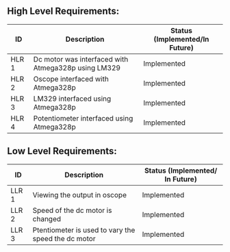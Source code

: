 
## High Level Requirements:

|  ID   | Description | Status (Implemented/In Future) |
| ----- | ----------- | ------------------------------ |
| HLR 1 |    Dc motor was interfaced with Atmega328p using LM329  |  Implemented  |
| HLR 2 |    Oscope interfaced with Atmega328p | Implemented |
| HLR 3 |    LM329 interfaced using Atmega328p   | Implemented |
| HLR 4 |    Potentiometer interfaced using Atmega328p  | Implemented |


## Low Level Requirements:

|  ID   | Description | Status (Implemented/ In Future) |
| ----- | ----------- | ------------------------------- |
| LLR 1 |    Viewing the output in oscope |  Implemented  |
| LLR 2 |    Speed of the dc motor is changed | Implemented |
| LLR 3 |    Ptentiometer is used to vary the speed the dc motor | Implemented |

